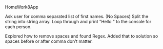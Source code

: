 HomeWork8App

Ask user for comma separated list of first names. (No Spaces) Split the string into string array. Loop through and print "Hello <name>" to the console for each person.
  
 Explored how to remove spaces and found Regex. Added that to solution so spaces before or after comma don't matter.

